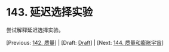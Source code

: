 # 143. 延迟选择实验

尝试解释延迟选择实验。

[Previous: [142. 质量](142.md)] | [Draft: [Draft](../Draft.md)] | [Next: [144. 质量和膨胀宇宙](144.md)]